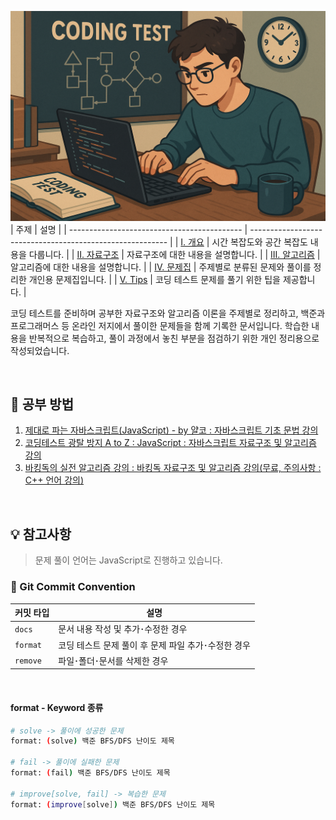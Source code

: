 ![repository thumbnail](/assets/images/coding_test.png)  
| 주제 | 설명 |
| ------------------------------------------- | --------------------------------------------------------- |
| [I. 개요](/1-overview/README.md) | 시간 복잡도와 공간 복잡도 내용을 다룹니다. |
| [II. 자료구조](/2-data-structure/README.md) | 자료구조에 대한 내용을 설명합니다. |
| [III. 알고리즘](/3-algorithm/README.md) | 알고리즘에 대한 내용을 설명합니다. |
| [IV. 문제집](/4-workbook/README.md) | 주제별로 분류된 문제와 풀이를 정리한 개인용 문제집입니다. |
| [V. Tips](/5-tips/README.md) | 코딩 테스트 문제를 풀기 위한 팁을 제공합니다. |

코딩 테스트를 준비하며 공부한 자료구조와 알고리즘 이론을 주제별로 정리하고, 백준과 프로그래머스 등 온라인 저지에서 풀이한 문제들을 함께 기록한 문서입니다. 학습한 내용을 반복적으로 복습하고, 풀이 과정에서 놓친 부분을 점검하기 위한 개인 정리용으로 작성되었습니다.

<br />

## 🧠 공부 방법

1. [제대로 파는 자바스크립트(JavaScript) - by 얄코 : 자바스크립트 기초 문법 강의](https://www.inflearn.com/course/%EC%A0%9C%EB%8C%80%EB%A1%9C-%ED%8C%8C%EB%8A%94-%EC%9E%90%EB%B0%94%EC%8A%A4%ED%81%AC%EB%A6%BD%ED%8A%B8/dashboard)
1. [코딩테스트 광탈 방지 A to Z : JavaScript : 자바스크립트 자료구조 및 알고리즘 강의](https://school.programmers.co.kr/learn/courses/13213/13213-%EC%BD%94%EB%94%A9%ED%85%8C%EC%8A%A4%ED%8A%B8-%EA%B4%91%ED%83%88-%EB%B0%A9%EC%A7%80-a-to-z-javascript)
1. [바킹독의 실전 알고리즘 강의 : 바킹독 자료구조 및 알고리즘 강의(무료, 주의사항 : C++ 언어 강의)](https://www.youtube.com/playlist?list=PLtqbFd2VIQv4O6D6l9HcD732hdrnYb6CY)

<br />

## 💡 참고사항

> 문제 풀이 언어는 JavaScript로 진행하고 있습니다. <br />

### 📝 Git Commit Convention

| 커밋 타입 | 설명                                                |
| --------- | --------------------------------------------------- |
| `docs`    | 문서 내용 작성 및 추가･수정한 경우                  |
| `format`  | 코딩 테스트 문제 풀이 후 문제 파일 추가･수정한 경우 |
| `remove`  | 파일･폴더･문서를 삭제한 경우                        |

<br />

#### format - Keyword 종류

```bash
# solve -> 풀이에 성공한 문제
format: (solve) 백준 BFS/DFS 난이도 제목

# fail -> 풀이에 실패한 문제
format: (fail) 백준 BFS/DFS 난이도 제목

# improve[solve, fail] -> 복습한 문제
format: (improve[solve]) 백준 BFS/DFS 난이도 제목
```
